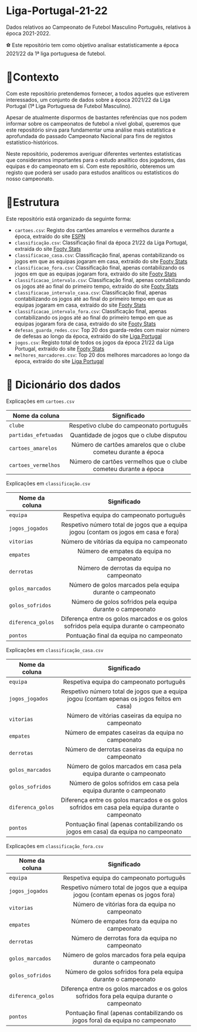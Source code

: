 # Liga-Portugal-21-22
Dados relativos ao Campeonato de Futebol Masculino Português, relativos à época 2021-2022.

⚽ Este repositório tem como objetivo analisar estatisticamente a época 2021/22 da 1ª liga portuguesa de futebol.

# 🤔Contexto

Com este repositório pretendemos fornecer, a todos aqueles que estiverem interessados, um conjunto de dados sobre a época 2021/22 da Liga Portugal (1ª Liga Portuguesa de Futebol Masculino). 

Apesar de atualmente dispormos de bastantes referências que nos podem informar sobre os campeonatos de futebol a nível global, queremos que este repositório sirva para fundamentar uma análise mais estatística e aprofundada do passado Campeonato Nacional para fins de registos estatístico-históricos.

Neste repositório, poderemos averiguar diferentes vertentes estatísticas que consideramos importantes para o estudo analítico dos jogadores, das equipas e do campeonato em si. Com este repositório, obteremos um registo que poderá ser usado para estudos analíticos ou estatísticos do nosso campeonato.

# 🧱Estrutura

Este repositório está organizado da seguinte forma:

+ `cartoes.csv`: Registo dos cartões amarelos e vermelhos durante a época, extraído do site [ESPN](https://www.espn.com.br/futebol/estatisticas/_/liga/POR.1/vista/cartoes)
+ `classificação.csv`: Classificação final da época 21/22 da Liga Portugal, extraída do site [Footy Stats](https://www.espn.com.br/futebol/estatisticas/_/liga/POR.1/vista/cartoes)
+ `classificacao_casa.csv`: 
Classificação final, apenas contabilizando os jogos em que as equipas jogaram em casa, extraído do site [Footy Stats](https://www.espn.com.br/futebol/estatisticas/_/liga/POR.1/vista/cartoes)
+ `classificacao_fora.csv`: Classificação final, apenas contabilizando os jogos em que as equipas jogaram fora, extraído do site [Footy Stats](https://www.espn.com.br/futebol/estatisticas/_/liga/POR.1/vista/cartoes)
+ `classificacao_intervalo.csv`: Classificação final, apenas contabilizando os jogos até ao final do primeiro tempo, extraído do site [Footy Stats](https://www.espn.com.br/futebol/estatisticas/_/liga/POR.1/vista/cartoes)
+ `classificacao_intervalo_casa.csv`: Classificação final, apenas contabilizando os jogos até ao final do primeiro tempo em que as equipas jogaram em casa, extraído do site [Footy Stats](https://www.espn.com.br/futebol/estatisticas/_/liga/POR.1/vista/cartoes)
+ `classificacao_intervalo_fora.csv`: Classificação final, apenas contabilizando os jogos até ao final do primeiro tempo em que as equipas jogaram fora de casa, extraído do site [Footy Stats](https://www.espn.com.br/futebol/estatisticas/_/liga/POR.1/vista/cartoes)
+ `defesas_guarda_redes.csv`: Top 20 dos guarda-redes com maior número de defesas ao longo da época, extraído do site [Liga Portugal](https://www.espn.com.br/futebol/estatisticas/_/liga/POR.1/vista/cartoes)
+ `jogos.csv`: Registo total de todos os jogos da época 21/22 da Liga Portugal, extraído do site [Footy Stats](https://www.espn.com.br/futebol/estatisticas/_/liga/POR.1/vista/cartoes)
+ `melhores_marcadores.csv`: Top 20 dos melhores marcadores ao longo da época, extraído do site [Liga Portugal](https://www.espn.com.br/futebol/estatisticas/_/liga/POR.1/vista/cartoes)

# 📔 Dicionário dos dados

Explicações em `cartoes.csv`

| Nome da coluna        | Significado
| ------------- |:-------------:|
| `clube` | Respetivo clube do campeonato português
| `partidas_efetuadas` | Quantidade de jogos que o clube disputou
| `cartoes_amarelos` | Número de cartões amarelos que o clube cometeu durante a época
| `cartoes_vermelhos` | Número de cartões vermelhos que o clube cometeu durante a época

Explicações em `classificação.csv`

| Nome da coluna        | Significado
| ------------- |:-------------:|
| `equipa` | Respetiva equipa do campeonato português
| `jogos_jogados` | Respetivo número total de jogos que a equipa jogou (contam os jogos em casa e fora)
| `vitorias` | Número de vitórias da equipa no campeonato
| `empates` | Número de empates da equipa no campeonato
| `derrotas` | Número de derrotas da equipa no campeonato
| `golos_marcados` | Número de golos marcados pela equipa durante o campeonato
| `golos_sofridos` | Número de golos sofridos pela equipa durante o campeonato
| `diferenca_golos` | Diferença entre os golos marcados e os golos sofridos pela equipa durante o campeonato
| `pontos` | Pontuação final da equipa no campeonato

Explicações em `classificação_casa.csv`

| Nome da coluna        | Significado
| ------------- |:-------------:|
| `equipa` | Respetiva equipa do campeonato português
| `jogos_jogados` | Respetivo número total de jogos que a equipa jogou (contam epenas os jogos feitos em casa)
| `vitorias` | Número de vitórias caseiras da equipa no campeonato
| `empates` | Número de empates caseiras da equipa no campeonato
| `derrotas` | Número de derrotas caseiras da equipa no campeonato
| `golos_marcados` | Número de golos marcados em casa pela equipa durante o campeonato
| `golos_sofridos` | Número de golos sofridos em casa pela equipa durante o campeonato
| `diferenca_golos` | Diferença entre os golos marcados e os golos sofridos em casa pela equipa durante o campeonato
| `pontos` | Pontuação final (apenas contabilizando os jogos em casa) da equipa no campeonato

Explicações em `classificação_fora.csv`

| Nome da coluna        | Significado
| ------------- |:-------------:|
| `equipa` | Respetiva equipa do campeonato português
| `jogos_jogados` | Respetivo número total de jogos que a equipa jogou (contam epenas os jogos fora)
| `vitorias` | Número de vitórias fora da equipa no campeonato
| `empates` | Número de empates fora da equipa no campeonato
| `derrotas` | Número de derrotas fora da equipa no campeonato
| `golos_marcados` | Número de golos marcados fora pela equipa durante o campeonato
| `golos_sofridos` | Número de golos sofridos fora pela equipa durante o campeonato
| `diferenca_golos` | Diferença entre os golos marcados e os golos sofridos fora pela equipa durante o campeonato
| `pontos` | Pontuação final (apenas contabilizando os jogos fora) da equipa no campeonato









